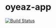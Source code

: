 # oyeaz-app
[![Build Status](https://travis-ci.org/CDSteer/oyeaz-app.svg)](https://travis-ci.org/CDSteer/oyeaz-app)